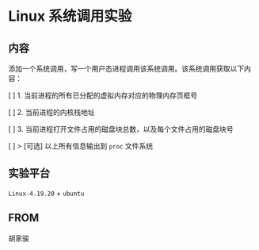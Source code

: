 # Linux 系统调用实验

## 内容

添加一个系统调用，写一个用户态进程调用该系统调用。该系统调用获取以下内容：

[  ]	1. 当前进程的所有已分配的虚拟内存对应的物理内存页框号

[  ]	2. 当前进程的内核栈地址

[  ]	3. 当前进程打开文件占用的磁盘块总数，以及每个文件占用的磁盘块号

[  ]	> [可选] 以上所有信息输出到 `proc` 文件系统

## 实验平台

`Linux-4.19.20` + `ubuntu`

## FROM

胡家骏
